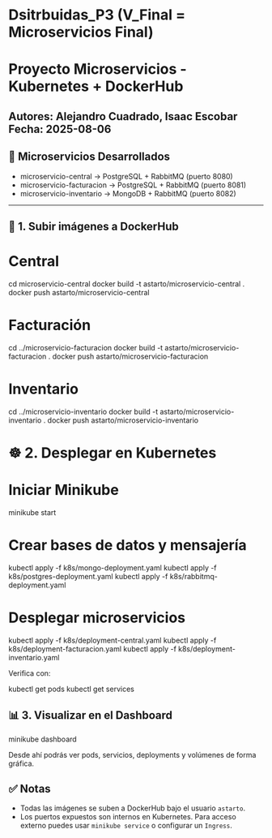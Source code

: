 # Dsitrbuidas_P3 (V_Final = Microservicios Final)
# Proyecto Microservicios - Kubernetes + DockerHub

**Autores:** Alejandro Cuadrado, Isaac Escobar  
**Fecha:** 2025-08-06
---

## 🧱 Microservicios Desarrollados
- microservicio-central → PostgreSQL + RabbitMQ (puerto 8080)
- microservicio-facturacion → PostgreSQL + RabbitMQ (puerto 8081)
- microservicio-inventario → MongoDB + RabbitMQ (puerto 8082)
---
## 🐳 1. Subir imágenes a DockerHub
# Central
cd microservicio-central
docker build -t astarto/microservicio-central .
docker push astarto/microservicio-central

# Facturación
cd ../microservicio-facturacion
docker build -t astarto/microservicio-facturacion .
docker push astarto/microservicio-facturacion

# Inventario
cd ../microservicio-inventario
docker build -t astarto/microservicio-inventario .
docker push astarto/microservicio-inventario

# ☸️ 2. Desplegar en Kubernetes
# Iniciar Minikube
minikube start

# Crear bases de datos y mensajería
kubectl apply -f k8s/mongo-deployment.yaml
kubectl apply -f k8s/postgres-deployment.yaml
kubectl apply -f k8s/rabbitmq-deployment.yaml

# Desplegar microservicios
kubectl apply -f k8s/deployment-central.yaml
kubectl apply -f k8s/deployment-facturacion.yaml
kubectl apply -f k8s/deployment-inventario.yaml

Verifica con:

kubectl get pods
kubectl get services

## 📊 3. Visualizar en el Dashboard

minikube dashboard

Desde ahí podrás ver pods, servicios, deployments y volúmenes de forma gráfica.

## ✅ Notas

- Todas las imágenes se suben a DockerHub bajo el usuario `astarto`.
- Los puertos expuestos son internos en Kubernetes. Para acceso externo puedes usar `minikube service` o configurar un `Ingress`.
